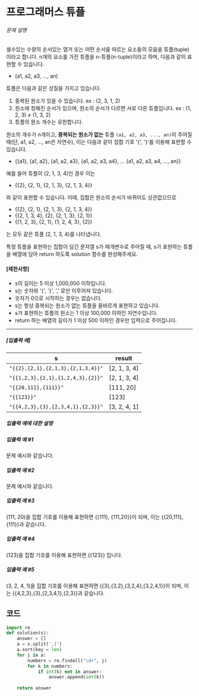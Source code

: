 # 프로그래머스 튜플

###### 문제 설명

셀수있는 수량의 순서있는 열거 또는 어떤 순서를 따르는 요소들의 모음을 튜플(tuple)이라고 합니다. n개의 요소를 가진 튜플을 n-튜플(n-tuple)이라고 하며, 다음과 같이 표현할 수 있습니다.

- (a1, a2, a3, ..., an)

튜플은 다음과 같은 성질을 가지고 있습니다.

1. 중복된 원소가 있을 수 있습니다. ex : (2, 3, 1, 2)
2. 원소에 정해진 순서가 있으며, 원소의 순서가 다르면 서로 다른 튜플입니다. ex : (1, 2, 3) ≠ (1, 3, 2)
3. 튜플의 원소 개수는 유한합니다.

원소의 개수가 n개이고, **중복되는 원소가 없는** 튜플 `(a1, a2, a3, ..., an)`이 주어질 때(단, a1, a2, ..., an은 자연수), 이는 다음과 같이 집합 기호 '{', '}'를 이용해 표현할 수 있습니다.

- {{a1}, {a1, a2}, {a1, a2, a3}, {a1, a2, a3, a4}, ... {a1, a2, a3, a4, ..., an}}

예를 들어 튜플이 (2, 1, 3, 4)인 경우 이는

- {{2}, {2, 1}, {2, 1, 3}, {2, 1, 3, 4}}

와 같이 표현할 수 있습니다. 이때, 집합은 원소의 순서가 바뀌어도 상관없으므로

- {{2}, {2, 1}, {2, 1, 3}, {2, 1, 3, 4}}
- {{2, 1, 3, 4}, {2}, {2, 1, 3}, {2, 1}}
- {{1, 2, 3}, {2, 1}, {1, 2, 4, 3}, {2}}

는 모두 같은 튜플 (2, 1, 3, 4)를 나타냅니다.

특정 튜플을 표현하는 집합이 담긴 문자열 s가 매개변수로 주어질 때, s가 표현하는 튜플을 배열에 담아 return 하도록 solution 함수를 완성해주세요.

#### **[제한사항]**

- s의 길이는 5 이상 1,000,000 이하입니다.
- s는 숫자와 '{', '}', ',' 로만 이루어져 있습니다.
- 숫자가 0으로 시작하는 경우는 없습니다.
- s는 항상 중복되는 원소가 없는 튜플을 올바르게 표현하고 있습니다.
- s가 표현하는 튜플의 원소는 1 이상 100,000 이하인 자연수입니다.
- return 하는 배열의 길이가 1 이상 500 이하인 경우만 입력으로 주어집니다.

------

##### **[입출력 예]**

| s                                 | result       |
| --------------------------------- | ------------ |
| `"{{2},{2,1},{2,1,3},{2,1,3,4}}"` | [2, 1, 3, 4] |
| `"{{1,2,3},{2,1},{1,2,4,3},{2}}"` | [2, 1, 3, 4] |
| `"{{20,111},{111}}"`              | [111, 20]    |
| `"{{123}}"`                       | [123]        |
| `"{{4,2,3},{3},{2,3,4,1},{2,3}}"` | [3, 2, 4, 1] |

##### **입출력 예에 대한 설명**

##### **입출력 예 #1**

문제 예시와 같습니다.

##### **입출력 예 #2**

문제 예시와 같습니다.

##### **입출력 예 #3**

(111, 20)을 집합 기호를 이용해 표현하면 {{111}, {111,20}}이 되며, 이는 {{20,111},{111}}과 같습니다.

##### **입출력 예 #4**

(123)을 집합 기호를 이용해 표현하면 {{123}} 입니다.

##### **입출력 예 #5**

(3, 2, 4, 1)을 집합 기호를 이용해 표현하면 {{3},{3,2},{3,2,4},{3,2,4,1}}이 되며, 이는 {{4,2,3},{3},{2,3,4,1},{2,3}}과 같습니다.



## 코드

```python
import re
def solution(s):
    answer = []
    a = s.split(',{')
    a.sort(key = len)
    for j in a:
        numbers = re.findall("\d+", j)
        for k in numbers:
            if int(k) not in answer:
                answer.append(int(k))
    
    return answer
```

